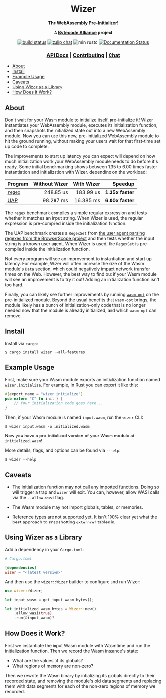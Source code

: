 <div align="center">
  <h1>Wizer</h1>

  <p>
    <strong>The WebAssembly Pre-Initializer!</strong>
  </p>

  <strong>A <a href="https://bytecodealliance.org/">Bytecode Alliance</a> project</strong>

  <p>
    <a href="https://github.com/bytecodealliance/wizer/actions?query=workflow%3ACI"><img src="https://github.com/bytecodealliance/wizer/workflows/CI/badge.svg" alt="build status" /></a>
    <a href="https://bytecodealliance.zulipchat.com/#narrow/stream/223391-wasm"><img src="https://img.shields.io/badge/zulip-join_chat-brightgreen.svg" alt="zulip chat" /></a>
    <img src="https://img.shields.io/badge/rustc-1.37+-green.svg" alt="min rustc" />
    <a href="https://docs.rs/wizer"><img src="https://docs.rs/wizer/badge.svg" alt="Documentation Status" /></a>
  </p>

  <h3>
    <a href="https://docs.rs/wizer">API Docs</a>
    <span> | </span>
    <a href="https://github.com/bytecodealliance/wizer/blob/main/CONTRIBUTING.md">Contributing</a>
    <span> | </span>
    <a href="https://bytecodealliance.zulipchat.com/#narrow/stream/223391-wasm">Chat</a>
  </h3>
</div>

* [About](#about)
* [Install](#install)
* [Example Usage](#example-usage)
* [Caveats](#caveats)
* [Using Wizer as a Library](#using-wizer-as-a-library)
* [How Does it Work?](#how-does-it-work)

## About

Don't wait for your Wasm module to initialize itself, pre-initialize it! Wizer
instantiates your WebAssembly module, executes its initialization function, and
then snapshots the initialized state out into a new WebAssembly module. Now you
can use this new, pre-initialized WebAssembly module to hit the ground running,
without making your users wait for that first-time set up code to complete.

The improvements to start up latency you can expect will depend on how much
initialization work your WebAssembly module needs to do before it's ready. Some
initial benchmarking shows between 1.35 to 6.00 times faster instantiation and
initialization with Wizer, depending on the workload:

| Program                | Without Wizer | With Wizer | Speedup          |
|------------------------|--------------:|-----------:|-----------------:|
| [`regex`][regex-bench] | 248.85 us     | 183.99 us  | **1.35x faster** |
| [UAP][uap-bench]       | 98.297 ms     | 16.385 ms  | **6.00x faster** |

[regex-bench]: https://github.com/bytecodealliance/wizer/tree/main/benches/regex-bench
[uap-bench]: https://github.com/bytecodealliance/wizer/tree/main/benches/uap-bench

The `regex` benchmark compiles a simple regular expression and tests whether it
matches an input string. When Wizer is used, the regular expression is
pre-compiled inside the initialization function.

The UAP benchmark creates a `RegexSet` from [the user agent parsing regexes from
the BrowserScope project](https://github.com/ua-parser/uap-core) and then tests
whether the input string is a known user agent. When Wizer is used, the
`RegexSet` is pre-compiled inside the initialization function.

Not every program will see an improvement to instantiation and start up
latency. For example, Wizer will often increase the size of the Wasm module's
`Data` section, which could negatively impact network transfer times on the
Web. However, the best way to find out if your Wasm module will see an
improvement is to try it out! Adding an initialization function isn't too hard.

Finally, you can likely see further improvements by running
[`wasm-opt`][binaryen] on the pre-initialized module. Beyond the usual benefits
that `wasm-opt` brings, the module likely has a bunch of initialization-only
code that is no longer needed now that the module is already initialized, and
which `wasm-opt` can remove.

[binaryen]: https://github.com/WebAssembly/binaryen

## Install

Install via `cargo`:

```shell-session
$ cargo install wizer --all-features
```

## Example Usage

First, make sure your Wasm module exports an initialization function named
`wizer.initialize`. For example, in Rust you can export it like this:

```rust
#[export_name = "wizer.initialize"]
pub extern "C" fn init() {
    // Your initialization code goes here...
}
```

Then, if your Wasm module is named `input.wasm`, run the `wizer` CLI:

```shell-session
$ wizer input.wasm -o initialized.wasm
```

Now you have a pre-initialized version of your Wasm module at
`initialized.wasm`!

More details, flags, and options can be found via `--help`:

```shell-session
$ wizer --help
```

## Caveats

* The initialization function may not call any imported functions. Doing so will
  trigger a trap and `wizer` will exit. You can, however, allow WASI calls via
  the `--allow-wasi` flag.

* The Wasm module may not import globals, tables, or memories.

* Reference types are not supported yet. It isn't 100% clear yet what the best
  approach to snapshotting `externref` tables is.

## Using Wizer as a Library

Add a dependency in your `Cargo.toml`:

```toml
# Cargo.toml

[dependencies]
wizer = "<latest version>"
```

And then use the `wizer::Wizer` builder to configure and run Wizer:

```rust
use wizer::Wizer;

let input_wasm = get_input_wasm_bytes();

let initialized_wasm_bytes = Wizer::new()
    .allow_wasi(true)
    .run(&input_wasm)?;
```

## How Does it Work?

First we instantiate the input Wasm module with Wasmtime and run the
initialization function. Then we record the Wasm instance's state:

* What are the values of its globals?
* What regions of memory are non-zero?

Then we rewrite the Wasm binary by intializing its globals directly to their
recorded state, and removing the module's old data segments and replacing them
with data segments for each of the non-zero regions of memory we recorded.
